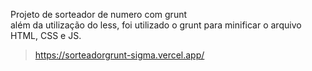 Projeto de sorteador de numero com grunt<br> 
além da utilização do less, foi utilizado o grunt para minificar o arquivo HTML, CSS e JS.<br>
> https://sorteadorgrunt-sigma.vercel.app/
